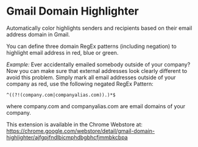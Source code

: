 # Gmail Domain Highlighter

Automatically color highlights senders and recipients based on their email address domain in Gmail.

You can define three domain RegEx patterns (including negation) to highlight email address in red, blue or green.

*Example:*
Ever accidentally emailed somebody outside of your company? Now you can make sure that external addresses look clearly different to avoid this problem.
Simply mark all email addresses outside of your company as red, use the following negated RegEx Pattern:
```
^((?!(company.com|companyalias.com)).)*$
```
where company.com and companyalias.com are email domains of your company.

This extension is available in the Chrome Webstore at:
https://chrome.google.com/webstore/detail/gmail-domain-highlighter/ajfgpjfndlbicmphdbgbhcfjmmbkcbpa
